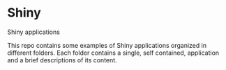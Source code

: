 # Shiny
Shiny applications

This repo contains some examples of Shiny applications organized in different folders.
Each folder contains a single, self contained, application and a brief descriptions of its content.
